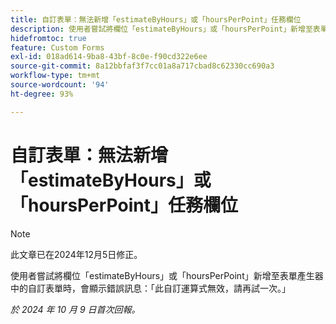 ```yaml
---
title: 自訂表單：無法新增「estimateByHours」或「hoursPerPoint」任務欄位
description: 使用者嘗試將欄位「estimateByHours」或「hoursPerPoint」新增至表單產生器中的自訂表單時，會顯示錯誤訊息：「此自訂運算式無效，請再試一次。」
hidefromtoc: true
feature: Custom Forms
exl-id: 018ad614-9ba8-43bf-8c0e-f90cd322e6ee
source-git-commit: 8a12bbfaf3f7cc01a8a717cbad8c62330cc690a3
workflow-type: tm+mt
source-wordcount: '94'
ht-degree: 93%

---
```


# 自訂表單：無法新增「estimateByHours」或「hoursPerPoint」任務欄位

>[!NOTE]
>
>此文章已在2024年12月5日修正。

使用者嘗試將欄位「estimateByHours」或「hoursPerPoint」新增至表單產生器中的自訂表單時，會顯示錯誤訊息：「此自訂運算式無效，請再試一次。」

_於 2024 年 10 月 9 日首次回報。_
